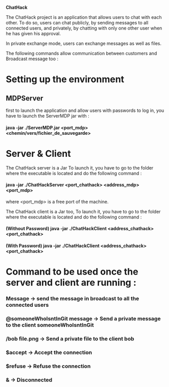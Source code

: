 **ChatHack**

The ChatHack project is an application that allows users to chat with each other.
To do so, users can chat publicly, by sending messages to all connected users, 
and privately, by chatting with only one other user when he has given his approval.

In private exchange mode, users can exchange messages as well as files.

The following commands allow communication between customers and Broadcast message too :

# Setting up the environment

## MDPServer
first to launch the application and allow users with passwords to log in, you have to
launch the ServerMDP jar with :

#### java -jar ./ServerMDP.jar <port_mdp> <chemin/vers/fichier_de_sauvegarde>

# Server & Client

The ChatHack server is a Jar  To launch it, you have to go to the folder where the 
executable is located and do the following command :

#### java -jar ./ChatHackServer <port_chathack> <address_mdp> <port_mdp>

where <port_mdp> is a free port of the machine.

The ChatHack client is a Jar too, To launch it, you have to go to the folder where the 
executable is located and do the following command :

#### (Without Password) java -jar ./ChatHackClient <login> <address_chathack> <port_chathack>

#### (With Password) java -jar ./ChatHackClient <login> <password> <address_chathack> <port_chathack>

# Command to be used once the server and client are running :

### Message -> send the message in broadcast to all the connected users
### @someoneWhoIsntInGit message -> Send a private message to the client someoneWhoIsntInGit
### /bob file.png -> Send a private file to the client bob
### $accept -> Accept the connection
### $refuse -> Refuse the connection
### & -> Disconnected